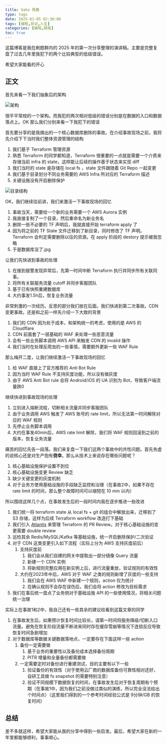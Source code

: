 ```yaml
---
title: Saka 馬鹿
type: tags
date: 2025-01-05 02:30:00
tags: [编程,杂记,人生]
categories: [编程,随笔]
toc: true
---
```


这篇博客是我在刷题群内的 2025 年的第一次分享整理的演讲稿。主要是完整复盘了过去几年里我犯下的两个比较典型的低级错误。

希望大家能看的开心

<!--more-->

## 正文

首先来看一下我们抽象后的架构

![架构](https://i.imgur.com/4nVkyxt.png)

很平平常规的一个架构。而我犯的两次相对低级的错误分别是在数据的入口和数据落点上。OK 那么我们分别来看一下我犯下的错误

首先要分享的是我搞出的一个核心数据库删除的事故。在介绍事故现场之前，我将先介绍下下当时我们整体资源管理的结构

1. 我们基于 Terraform 管理资源
2. 熟悉 Terraform 的同学都知道，Terraform 很重要的一点就是需要一个介质来存储当前 infra 的 state，这样能让后续的操作基于状态来实现 diff
3. 我们当时的 state 是存储在 local fs ，state 文件跟随着 Git Repo 一起变更
4. 我们基于目录划分不同业务需要的 AWS Infra 所对应的 Terraform 描述
5. 关键设施没有开启删除保护

![目录结构](https://i.imgur.com/3WQ1eSg.png)

OK，我们继续往前讲，我们来激活一下事故现场的回忆

1. 事故当天，需要给一个新的业务需要一个 AWS Aurora 实例
2. 我直接复制了一个目录，然后重命名为新业务名
3. 删除一些不必要的 TF 声明后，我就直接开始 terraform apply 了
4. 因为将之前的 TF State 文件迁移到了新目录，同时修改了 TF 声明。Terraform 会判定需要删除以往的资源。在 apply 阶段的 destory 提示被我忽略
5. 于是数据库没了.jpg

让我们先快进到事故的处理

1. 在接到报警发现异常后，先第一时间中断 Terraform 执行并同步所有关联同事。
2. 将所有关联服务流量 cutoff 并同步客服团队
3. 基于已有快照重建数据库
4. 大约事发1.5h后，恢复业务流量

非常刺激的一次经历。反思的部分我们放在后面。我们快进到第二次事故。CDN 变更事故。还是和之前一样先介绍一下大致的背景

1. 我们的 CDN 因为处于成本，和架构统一的考虑，使用的是 AWS 的 Cloudflare
2. CDN 前面套了一层基础的 WAF 来处理一些恶意流量
3. 会有一些业务脚本调用 AWS API 来触发 CDN 的 invalid 操作
4. 我们当时在处理反爬虫的一些事情，需要额外更新一些 WAF Rule

那么梅开二度，让我们继续激活一下事故现场的回忆

1. 给 WAF 直接上了官方推荐的 Anti Bot Rule
2. 因为当时 WAF Rule 不支持灰度功能，所以没有做灰度
3. 由于 AWS Anti Bot rule 会将 Android/iOS 的 UA 识别为 Bot，导致客户端流量跌0

继续快进到事故现场的处理

1. 立刻进入熔断流程，切断相关流量并同步客服团队
2. 由于业务调用 AWS 触发了 AWS 账号的 rate limit，所以无法第一时间解除对应的 WAF 规则
3. 先停止业务脚本调用
4. 大约在事发40min后，AWS rate limit 解除，我们将 WAF 规则回滚到之前的版本，恢复业务流量

痛苦的回忆先告一段落。我们来复盘一下我们这两个事故中的共性问题。首先务虚的说核心还是对生产抱有**侥幸**。那么从技术上来说存在哪些问题呢？

1. 核心基础设施保护设置不到位
2. 核心基础设施变更 Review 缺乏
3. 缺少关键变更的灰度机制
4. 对于业务方使用基础设施的手段缺乏监控和治理（在事故2中，如果不存在 rate limit 的时间，那么整个故障时间可以缩短在 10 min 以内）

所以围绕这样几个点，在事故发生后的一段时间内我在逐步推进一些改进

1. 我们统一将 terraform state 从 local fs + git 的组合中解放出来，迁移到了 S3 存储，这样为后续 Terraform workflow 改造打下基础
2. 我们引入 [Atlantis](https://www.runatlantis.io/) 来管理 Terraform 的 PR Review。对于核心基础设施的变更需要 double review
3. 巡检其余 Redis/MySQL/Kafka 等基础设施，统一开启删除保护/二次验证
4. 对于 CDN 这类变更引入如下流程（实际上分为 AWS 支持灰度前后）
    1. 支持灰度前
        1. 我们会从我们自建的网关中提取出一部分镜像 Query 流量
        2. 新建一个 CDN 实例
        3. 将新规则完整应用在新实例上后，进行流量重放，验证规则的有效性
    2. 大约在2023年中后，AWS 对于 WAF 之类的规则新增了灰度的一些支持
        1. 我们会在 AWS WAF 中新建一个规则，action 仅为统计
        2. 在确认规则不会存在误伤后，我们会将 action 修改为目标需求
5. 我们在事后统一盘点了业务侧对于基础设施 API 的一些使用情况，将相关问题统一治理

实际上在事故1和2中，我自己还有一些其余的建议给看到这篇文章的同学

1. 在事故发生后，如果预计恢复时间比较长，请第一时间将服务降级/切断入口流量。避免在恢复阶段流量不断进来同时存在缓存雪崩等情况下连锁反应导致恢复时间急剧增加
2. 对于数据库等数据关键数据落地点，一定要存在下面这样一些 action
    1. 备份一定需要做
        1. 基于业务的重要性以及备份成本选择备份周期
        2. PITR 增量和全量备份都需要做
    2. 一定需要定时对备份进行重建测试，目的主要有以下一些
        1. 验证备份的有效性（对于使用云厂商的数据库备份可靠性相对还好，自研工具做 fs snapshot 的需要特别注意）
        2. 验证不同规模下数据恢复的时间，在事故发生后对于恢复周期有个预期（在事故1中，因为我们之前没做过类似的演练，所以完全没法给出个时间点）（这里我们得到的一个参考时间经验公式是 9分钟/GB 的恢复时间）

## 总结

差不多就这样，希望大家能从我的分享中得到一些启发。最后，希望大家在新的一年里都能够顺利，事事顺心。
